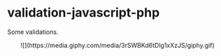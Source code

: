# validation-javascript-php
Some validations.

<p align="center"> 
![](https://media.giphy.com/media/3rSWBKd6tDlg1xXzJS/giphy.gif)
</p>
